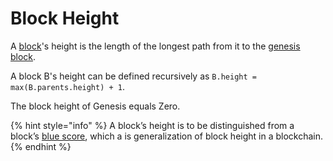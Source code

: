 # Block Height

A [block](../blocks/)'s height is the length of the longest path from it to the [genesis block](../blocks/genesis-block.md).

A block B's height can be defined recursively as `B.height = max(B.parents.height) + 1`.

The block height of Genesis equals Zero.

{% hint style="info" %}
A block’s height is to be distinguished from a block’s [blue score](../consensus/blue-score.md), which a is generalization of block height in a blockchain.
{% endhint %}

